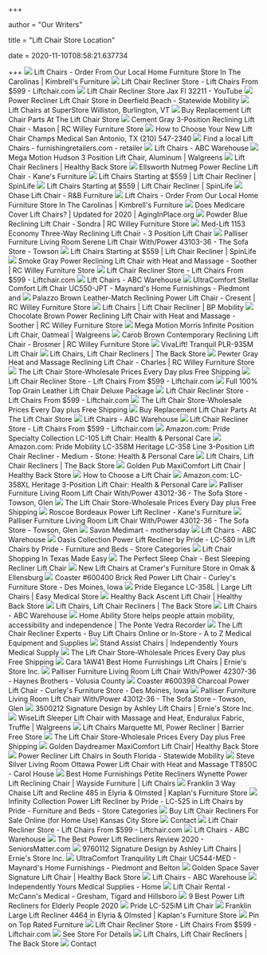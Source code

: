+++
        
author = "Our Writers"
        
title = "Lift Chair Store Location"
        
date = 2020-11-10T08:58:21.637734
        
+++
[ ![](https://kimbrells.com/images/thumbs/0004022_yandel-black-power-lift-recliner_360.jpeg)](https://kimbrells.com/images/thumbs/0004022_yandel-black-power-lift-recliner_360.jpeg) Lift Chairs - Order From Our Local Home Furniture Store In The Carolinas |  Kimbrell's Furniture
[ ![](https://www.liftchair.com/catalog/pr-510mla-ucb_942_general.png)](https://www.liftchair.com/catalog/pr-510mla-ucb_942_general.png) Lift Chair Recliner Store - Lift Chairs From $599 - Liftchair.com
[ ![](https://i.ytimg.com/vi/NrMVg3vh8cs/maxresdefault.jpg)](https://i.ytimg.com/vi/NrMVg3vh8cs/maxresdefault.jpg) Lift Chair Recliner Store Jax Fl 32211 - YouTube
[ ![](http://www.statewidemobility.com/wp-content/uploads/2020/02/20200210_150759-300x225.jpg)](http://www.statewidemobility.com/wp-content/uploads/2020/02/20200210_150759-300x225.jpg) Power Recliner Lift Chair Store in Deerfield Beach - Statewide Mobility
[ ![](https://images.furnituredealer.net/img/dealer/-1/Upload/Buying%20Guides/Lift%20Chairs/Slide_LiftChairs.png)](https://images.furnituredealer.net/img/dealer/-1/Upload/Buying%20Guides/Lift%20Chairs/Slide_LiftChairs.png) Lift Chairs at SuperStore Williston, Burlington, VT
[ ![](https://www.lift-chair-store.com/cache/1463084481611/content/RandomParts2.png)](https://www.lift-chair-store.com/cache/1463084481611/content/RandomParts2.png) Buy Replacement Lift Chair Parts At The Lift Chair Store
[ ![](http://static.rcwilley.com/products/111038006/Cement-Gray-3-Position-Reclining-Lift-Chair---Mason-rcwilley-image1~800.jpg)](http://static.rcwilley.com/products/111038006/Cement-Gray-3-Position-Reclining-Lift-Chair---Mason-rcwilley-image1~800.jpg) Cement Gray 3-Position Reclining Lift Chair - Mason | RC Willey Furniture  Store
[ ![](https://cdnmedia.endeavorsuite.com/images/ThumbGenerator/Thumb.aspx?img=//cdnmedia.endeavorsuite.com/images/organizations/3807c8df-be33-4d7a-a16e-bbd11b4dd3f0/google.jpg&v=1575957353759&mw=400&mh=220&f=1?v=20200618111230)](https://cdnmedia.endeavorsuite.com/images/ThumbGenerator/Thumb.aspx?img=//cdnmedia.endeavorsuite.com/images/organizations/3807c8df-be33-4d7a-a16e-bbd11b4dd3f0/google.jpg&v=1575957353759&mw=400&mh=220&f=1?v=20200618111230) How to Choose Your New Lift Chair Champs Medical San Antonio, TX (210)  547-2340
[ ![](https://images.furnituredealer.net/img/dealer/117/Upload/medlift_banner.jpg)](https://images.furnituredealer.net/img/dealer/117/Upload/medlift_banner.jpg) Find a local Lift Chairs - furnishingretailers.com - retailer
[ ![](https://www.abcwarehouse.com/images/thumbs/0301963_59165_large_0_415.jpeg)](https://www.abcwarehouse.com/images/thumbs/0301963_59165_large_0_415.jpeg) Lift Chairs - ABC Warehouse
[ ![](https://pics.drugstore.com/prodimg/613028/900.jpg)](https://pics.drugstore.com/prodimg/613028/900.jpg) Mega Motion Hudson 3 Position Lift Chair, Aluminum | Walgreens
[ ![](https://www.healthyback.com/media/catalog/category/Cat_Banners_2x18.jpg)](https://www.healthyback.com/media/catalog/category/Cat_Banners_2x18.jpg) Lift Chair Recliners | Healthy Back Store
[ ![](https://cdn.shopify.com/s/files/1/0075/2815/3206/products/091311969.jpg?v=1554774494)](https://cdn.shopify.com/s/files/1/0075/2815/3206/products/091311969.jpg?v=1554774494) Ellsworth Nutmeg Power Recline Lift Chair - Kane's Furniture
[ ![](https://www.spinlife.com/images/productCategories/70_Large.jpg)](https://www.spinlife.com/images/productCategories/70_Large.jpg) Lift Chairs Starting at $559 | Lift Chair Recliner | SpinLife
[ ![](https://www.spinlife.com/images/productCategories/943_Large.png)](https://www.spinlife.com/images/productCategories/943_Large.png) Lift Chairs Starting at $559 | Lift Chair Recliner | SpinLife
[ ![](https://cdn.shoplightspeed.com/shops/616685/files/10819160/1600x2048x1/franklin-chase-lift-chair.jpg)](https://cdn.shoplightspeed.com/shops/616685/files/10819160/1600x2048x1/franklin-chase-lift-chair.jpg) Chase Lift Chair - R&B Furniture
[ ![](https://kimbrells.com/images/thumbs/0004021_yandel-saddle-power-lift-recliner_360.jpeg)](https://kimbrells.com/images/thumbs/0004021_yandel-saddle-power-lift-recliner_360.jpeg) Lift Chairs - Order From Our Local Home Furniture Store In The Carolinas |  Kimbrell's Furniture
[ ![](https://aginginplace.org/wp-content/uploads/2018/10/lift-chair-recliners.jpg)](https://aginginplace.org/wp-content/uploads/2018/10/lift-chair-recliners.jpg) Does Medicare Cover Lift Chairs? | Updated for 2020 | AgingInPlace.org
[ ![](http://static.rcwilley.com/products/111520592/Powder-Blue-Reclining-Lift-Chair---Sondra-rcwilley-image1~800.jpg)](http://static.rcwilley.com/products/111520592/Powder-Blue-Reclining-Lift-Chair---Sondra-rcwilley-image1~800.jpg) Powder Blue Reclining Lift Chair - Sondra | RC Willey Furniture Store
[ ![](https://cdn3.volusion.com/tkqet.npkhu/v/vspfiles/photos/1153-2.jpg?v-cache=1432106215)](https://cdn3.volusion.com/tkqet.npkhu/v/vspfiles/photos/1153-2.jpg?v-cache=1432106215) Med-Lift 1153 Economy Three-Way Reclining Lift Chair - 3 Position Lift Chair
[ ![](https://images2.imgix.net/p4dbimg/695/images/43103-36-1-silo-frontangle-bone-1.jpg?fit=fill&trim=color&trimcolor=FFFFFF&trimtol=5&bg=FFFFFF&w=768&h=576&fm=pjpg&auto=format)](https://images2.imgix.net/p4dbimg/695/images/43103-36-1-silo-frontangle-bone-1.jpg?fit=fill&trim=color&trimcolor=FFFFFF&trimtol=5&bg=FFFFFF&w=768&h=576&fm=pjpg&auto=format) Palliser Furniture Living Room Serene Lift Chair With/Power 43103-36 - The  Sofa Store - Towson
[ ![](https://www.spinlife.com/images/productCategories/69_Large.jpg)](https://www.spinlife.com/images/productCategories/69_Large.jpg) Lift Chairs Starting at $559 | Lift Chair Recliner | SpinLife
[ ![](http://static.rcwilley.com/products/111410509/Smoke-Gray-Power-Reclining-Lift-Chair-with-Heat-and-Massage---Soother-rcwilley-image1~800.jpg)](http://static.rcwilley.com/products/111410509/Smoke-Gray-Power-Reclining-Lift-Chair-with-Heat-and-Massage---Soother-rcwilley-image1~800.jpg) Smoke Gray Power Reclining Lift Chair with Heat and Massage - Soother | RC  Willey Furniture Store
[ ![](https://www.liftchair.com/catalog/pr756mcrelaxervinoraised_435_thumb.jpg)](https://www.liftchair.com/catalog/pr756mcrelaxervinoraised_435_thumb.jpg) Lift Chair Recliner Store - Lift Chairs From $599 - Liftchair.com
[ ![](https://www.abcwarehouse.com/images/thumbs/0301961_59163_large_0_415.jpeg)](https://www.abcwarehouse.com/images/thumbs/0301961_59163_large_0_415.jpeg) Lift Chairs - ABC Warehouse
[ ![](https://images2.imgix.net/p4dbimg/p20333/images/ultra%20sold.jpg?trim=color&trimcolor=FFFFFF&trimtol=5&w=1024&h=768&fm=pjpg&auto=format)](https://images2.imgix.net/p4dbimg/p20333/images/ultra%20sold.jpg?trim=color&trimcolor=FFFFFF&trimtol=5&w=1024&h=768&fm=pjpg&auto=format) UltraComfort Stellar Comfort Lift Chair UC550-JPT - Maynard's Home  Furnishings - Piedmont and
[ ![](http://static.rcwilley.com/products/110807944/Palazzo-Brown-Leather-Match-Reclining-Power-Lift-Chair---Cresent-rcwilley-image1~800.jpg)](http://static.rcwilley.com/products/110807944/Palazzo-Brown-Leather-Match-Reclining-Power-Lift-Chair---Cresent-rcwilley-image1~800.jpg) Palazzo Brown Leather-Match Reclining Power Lift Chair - Cresent | RC  Willey Furniture Store
[ ![](https://bpmobility.com/images/thumbs/0008813_thumbnail_lift-chairs-banner_thin.jpeg)](https://bpmobility.com/images/thumbs/0008813_thumbnail_lift-chairs-banner_thin.jpeg) Lift Chairs | Lift Chair Recliner | BP Mobility
[ ![](http://static.rcwilley.com/products/111410487/Chocolate-Brown-Power-Reclining-Lift-Chair-with-Heat-and-Massage---Soother-rcwilley-image1~800.jpg)](http://static.rcwilley.com/products/111410487/Chocolate-Brown-Power-Reclining-Lift-Chair-with-Heat-and-Massage---Soother-rcwilley-image1~800.jpg) Chocolate Brown Power Reclining Lift Chair with Heat and Massage - Soother  | RC Willey Furniture Store
[ ![](https://pics.drugstore.com/prodimg/612670/900.jpg)](https://pics.drugstore.com/prodimg/612670/900.jpg) Mega Motion Morris Infinite Position Lift Chair, Oatmeal | Walgreens
[ ![](http://static.rcwilley.com/products/111521017/Carob-Brown-Contemporary-Reclining-Lift-Chair---Brosmer-rcwilley-image1~800.jpg)](http://static.rcwilley.com/products/111521017/Carob-Brown-Contemporary-Reclining-Lift-Chair---Brosmer-rcwilley-image1~800.jpg) Carob Brown Contemporary Reclining Lift Chair - Brosmer | RC Willey Furniture  Store
[ ![](https://www.lift-chair-store.com/cache/1542294954165/resources/product/1078/productImage/487.jpg)](https://www.lift-chair-store.com/cache/1542294954165/resources/product/1078/productImage/487.jpg) VivaLift! Tranquil PLR-935M Lift Chair
[ ![](https://www.thebackstore.com/pub/media/catalog/product/cache/2765542505660baab28ecd555e27366e/r/e/render-image_3__6.jpg)](https://www.thebackstore.com/pub/media/catalog/product/cache/2765542505660baab28ecd555e27366e/r/e/render-image_3__6.jpg) Lift Chairs, Lift Chair Recliners | The Back Store
[ ![](http://static.rcwilley.com/products/111823780/Pewter-Gray-Heat-and-Massage-Reclining-Lift-Chair---Charles-rcwilley-image1~800.jpg)](http://static.rcwilley.com/products/111823780/Pewter-Gray-Heat-and-Massage-Reclining-Lift-Chair---Charles-rcwilley-image1~800.jpg) Pewter Gray Heat and Massage Reclining Lift Chair - Charles | RC Willey Furniture  Store
[ ![](https://www.lift-chair-store.com/cache/1463084481651/images/index-ameriglide.jpg)](https://www.lift-chair-store.com/cache/1463084481651/images/index-ameriglide.jpg) The Lift Chair Store-Wholesale Prices Every Day plus Free Shipping
[ ![](https://www.liftchair.com/catalog/pr722-burlington_2176_thumb.jpg)](https://www.liftchair.com/catalog/pr722-burlington_2176_thumb.jpg) Lift Chair Recliner Store - Lift Chairs From $599 - Liftchair.com
[ ![](https://www.liftchair.com/catalog/leather-special-2_158_detail.jpg)](https://www.liftchair.com/catalog/leather-special-2_158_detail.jpg) Full 100% Top Grain Leather Lift Chair Deluxe Package
[ ![](https://www.liftchair.com/catalog/maxicomfort-jr-petite_1277_normal.jpg)](https://www.liftchair.com/catalog/maxicomfort-jr-petite_1277_normal.jpg) Lift Chair Recliner Store - Lift Chairs From $599 - Liftchair.com
[ ![](https://www.lift-chair-store.com/cache/1463084481661/images/two-pic.jpg)](https://www.lift-chair-store.com/cache/1463084481661/images/two-pic.jpg) The Lift Chair Store-Wholesale Prices Every Day plus Free Shipping
[ ![](http://www.lift-chair-store.com/resources/smartPage/41/picture-thumb.jpg)](http://www.lift-chair-store.com/resources/smartPage/41/picture-thumb.jpg) Buy Replacement Lift Chair Parts At The Lift Chair Store
[ ![](https://www.abcwarehouse.com/images/thumbs/0301729_57135_large_0_415.jpeg)](https://www.abcwarehouse.com/images/thumbs/0301729_57135_large_0_415.jpeg) Lift Chairs - ABC Warehouse
[ ![](https://www.liftchair.com/catalog/5555cabogodivalifted_1856_thumb.jpg)](https://www.liftchair.com/catalog/5555cabogodivalifted_1856_thumb.jpg) Lift Chair Recliner Store - Lift Chairs From $599 - Liftchair.com
[ ![](https://images-na.ssl-images-amazon.com/images/I/31RnI6g8iSL._AC_UL600_SR600,600_.jpg)](https://images-na.ssl-images-amazon.com/images/I/31RnI6g8iSL._AC_UL600_SR600,600_.jpg) Amazon.com: Pride Specialty Collection LC-105 Lift Chair: Health & Personal  Care
[ ![](https://images-na.ssl-images-amazon.com/images/I/41xRMXd34dL._AC_UL600_SR600,600_.jpg)](https://images-na.ssl-images-amazon.com/images/I/41xRMXd34dL._AC_UL600_SR600,600_.jpg) Amazon.com: Pride Mobility LC-358M Heritage LC-358 Line 3-Position Lift  Chair Recliner - Medium - Stone: Health & Personal Care
[ ![](https://www.thebackstore.com/pub/media/catalog/product/cache/2765542505660baab28ecd555e27366e/l/y/lyndon_1.jpg)](https://www.thebackstore.com/pub/media/catalog/product/cache/2765542505660baab28ecd555e27366e/l/y/lyndon_1.jpg) Lift Chairs, Lift Chair Recliners | The Back Store
[ ![](https://smhttp-ssl-87908.nexcesscdn.net/media/catalog/product/cache/0ad3ecc567a764acfddae8bcbb59814e/p/r/pr713-ubr-brial-sitting-turn-sharp-001.jpg)](https://smhttp-ssl-87908.nexcesscdn.net/media/catalog/product/cache/0ad3ecc567a764acfddae8bcbb59814e/p/r/pr713-ubr-brial-sitting-turn-sharp-001.jpg) Golden Pub MaxiComfort Lift Chair | Healthy Back Store
[ ![](https://www.yourcaremedicalsupply.com/Images_Content/Site1/Images/Articles/how-to-choose-a-lift-chair.jpeg)](https://www.yourcaremedicalsupply.com/Images_Content/Site1/Images/Articles/how-to-choose-a-lift-chair.jpeg) How to Choose a Lift Chair
[ ![](https://m.media-amazon.com/images/I/31IhmWSzdYL._AC_UL320_.jpg)](https://m.media-amazon.com/images/I/31IhmWSzdYL._AC_UL320_.jpg) Amazon.com: LC-358XL Heritage 3-Position Lift Chair: Health & Personal Care
[ ![](https://images2.imgix.net/p4dbimg/695/images/43012-36-1-silo-frontangle-russet-1.jpg?fit=fill&trim=color&trimcolor=FFFFFF&trimtol=5&bg=FFFFFF&w=768&h=576&fm=pjpg&auto=format)](https://images2.imgix.net/p4dbimg/695/images/43012-36-1-silo-frontangle-russet-1.jpg?fit=fill&trim=color&trimcolor=FFFFFF&trimtol=5&bg=FFFFFF&w=768&h=576&fm=pjpg&auto=format) Palliser Furniture Living Room Lift Chair With/Power 43012-36 - The Sofa  Store - Towson, Glen
[ ![](https://www.lift-chair-store.com/cache/1510764991982/images/zero-pic.jpg)](https://www.lift-chair-store.com/cache/1510764991982/images/zero-pic.jpg) The Lift Chair Store-Wholesale Prices Every Day plus Free Shipping
[ ![](https://cdn.shopify.com/s/files/1/0075/2815/3206/products/091912975.jpg?v=1554774530)](https://cdn.shopify.com/s/files/1/0075/2815/3206/products/091912975.jpg?v=1554774530) Roscoe Bordeaux Power Lift Recliner - Kane's Furniture
[ ![](https://images2.imgix.net/p4dbimg/695/images/43012-36-1-silo-frontangle-russet-1.jpg?trim=color&trimcolor=FFFFFF&trimtol=5&w=1024&h=768&fm=pjpg&auto=format)](https://images2.imgix.net/p4dbimg/695/images/43012-36-1-silo-frontangle-russet-1.jpg?trim=color&trimcolor=FFFFFF&trimtol=5&w=1024&h=768&fm=pjpg&auto=format) Palliser Furniture Living Room Lift Chair With/Power 43012-36 - The Sofa  Store - Towson, Glen
[ ![](https://www.savonmedimart.com/fboffer/mothersdayCoupon_62439739.png)](https://www.savonmedimart.com/fboffer/mothersdayCoupon_62439739.png) Savon Medimart - mothersday
[ ![](https://www.abcwarehouse.com/images/thumbs/0301945_59134_large_0_415.jpeg)](https://www.abcwarehouse.com/images/thumbs/0301945_59134_large_0_415.jpeg) Lift Chairs - ABC Warehouse
[ ![](https://233701-744170-raikfcquaxqncofqfm.stackpathdns.com/pub/media/catalog/product/cache/5199357f41015aa1364ef5fb28d0cb60/o/a/oasis_lifestyle.jpg)](https://233701-744170-raikfcquaxqncofqfm.stackpathdns.com/pub/media/catalog/product/cache/5199357f41015aa1364ef5fb28d0cb60/o/a/oasis_lifestyle.jpg) Oasis Collection Power Lift Recliner by Pride - LC-580 in Lift Chairs by  Pride - Furniture and Beds - Store Categories
[ ![](https://mxp4u.com/images/golden-technologies-lift-chairs.jpg)](https://mxp4u.com/images/golden-technologies-lift-chairs.jpg) Lift Chair Shopping In Texas Made Easy
[ ![](https://1c73w227l1pd6jzzb1s6e4v1-wpengine.netdna-ssl.com/wp-content/uploads/2020/02/perfect-sleep-chair-mobile-bg-1b.jpg)](https://1c73w227l1pd6jzzb1s6e4v1-wpengine.netdna-ssl.com/wp-content/uploads/2020/02/perfect-sleep-chair-mobile-bg-1b.jpg) The Perfect Sleep Chair - Best Sleeping Recliner Lift Chair
[ ![](https://cdn11.bigcommerce.com/s-5lemu/images/stencil/500x659/products/3643/9115/Ashley-Markridge-35002-12-T127-630-UP-10X8-CROP__01281.1571175192.jpg?c=2)](https://cdn11.bigcommerce.com/s-5lemu/images/stencil/500x659/products/3643/9115/Ashley-Markridge-35002-12-T127-630-UP-10X8-CROP__01281.1571175192.jpg?c=2) New Lift Chairs at Cramer's Furniture Store in Omak & Ellensburg
[ ![](https://www.curleysonline.com/wp-content/uploads/2018/03/products_coaster_color_recliners20-20coaster_600400-b3.jpg)](https://www.curleysonline.com/wp-content/uploads/2018/03/products_coaster_color_recliners20-20coaster_600400-b3.jpg) Coaster #600400 Brick Red Power Lift Chair - Curley's Furniture Store - Des  Moines, Iowa
[ ![](https://cdn11.bigcommerce.com/s-059e1/images/stencil/1280x1280/products/1600/1928/Gl_358L__22709.1343002362.jpg?c=2)](https://cdn11.bigcommerce.com/s-059e1/images/stencil/1280x1280/products/1600/1928/Gl_358L__22709.1343002362.jpg?c=2) Pride Elegance LC-358L | Large Lift Chairs | Easy Medical Store
[ ![](https://www.healthyback.com/media/catalog/product/cache/0ad3ecc567a764acfddae8bcbb59814e/a/s/ascent_brisa.jpg)](https://www.healthyback.com/media/catalog/product/cache/0ad3ecc567a764acfddae8bcbb59814e/a/s/ascent_brisa.jpg) Healthy Back Ascent Lift Chair | Healthy Back Store
[ ![](https://www.thebackstore.com/pub/media/catalog/product/cache/2765542505660baab28ecd555e27366e/c/h/chair_6.jpg)](https://www.thebackstore.com/pub/media/catalog/product/cache/2765542505660baab28ecd555e27366e/c/h/chair_6.jpg) Lift Chairs, Lift Chair Recliners | The Back Store
[ ![](https://www.abcwarehouse.com/images/thumbs/0301949_59138_large_0_415.jpeg)](https://www.abcwarehouse.com/images/thumbs/0301949_59138_large_0_415.jpeg) Lift Chairs - ABC Warehouse
[ ![](https://pontevedrarecorder.com/uploads/original/20200902-190805-RECLINERS.jpg)](https://pontevedrarecorder.com/uploads/original/20200902-190805-RECLINERS.jpg) Home Ability Store helps people attain mobility, accessibility and  independence | The Ponte Vedra Recorder
[ ![](https://atozwheelchairs.com/pub/media/wysiwyg/retail/3-POSITION-LIFT-CHAIR.jpg)](https://atozwheelchairs.com/pub/media/wysiwyg/retail/3-POSITION-LIFT-CHAIR.jpg) The Lift Chair Recliner Experts - Buy Lift Chairs Online or In-Store - A to  Z Medical Equipment and Supplies
[ ![](https://independentlyyours.org/wp-content/uploads/2020/01/1-selling-lift-chair-recliner-in-littleton-colorado-independently-yours-medical-supplies-1.jpg)](https://independentlyyours.org/wp-content/uploads/2020/01/1-selling-lift-chair-recliner-in-littleton-colorado-independently-yours-medical-supplies-1.jpg) Stand Assist Chairs | Independently Yours Medical Supply
[ ![](https://www.lift-chair-store.com/cache/1463084481651/images/infinite-pic.jpg)](https://www.lift-chair-store.com/cache/1463084481651/images/infinite-pic.jpg) The Lift Chair Store-Wholesale Prices Every Day plus Free Shipping
[ ![](https://imgres.tailbase.com/rzdimg/prods/800/238535_1.jpg)](https://imgres.tailbase.com/rzdimg/prods/800/238535_1.jpg) Cara 1AW41 Best Home Furnishings Lift Chairs | Ernie's Store Inc.
[ ![](https://images2.imgix.net/p4dbimg/695/images/42307-36.jpg?trim=color&trimcolor=FFFFFF&trimtol=5&w=1024&h=768&fm=pjpg&auto=format)](https://images2.imgix.net/p4dbimg/695/images/42307-36.jpg?trim=color&trimcolor=FFFFFF&trimtol=5&w=1024&h=768&fm=pjpg&auto=format) Palliser Furniture Living Room Lift Chair With/Power 42307-36 - Haynes  Brothers - Volusia County
[ ![](https://www.curleysonline.com/wp-content/uploads/2018/03/products_coaster_color_recliners20-20coaster_600398-b3.jpg)](https://www.curleysonline.com/wp-content/uploads/2018/03/products_coaster_color_recliners20-20coaster_600398-b3.jpg) Coaster #600398 Charcoal Power Lift Chair - Curley's Furniture Store - Des  Moines, Iowa
[ ![](https://images2.imgix.net/p4dbimg/695/images/43012-36-2-silo-russet-3.jpg?trim=color&trimcolor=FFFFFF&trimtol=5&w=1024&h=768&fm=pjpg&auto=format)](https://images2.imgix.net/p4dbimg/695/images/43012-36-2-silo-russet-3.jpg?trim=color&trimcolor=FFFFFF&trimtol=5&w=1024&h=768&fm=pjpg&auto=format) Palliser Furniture Living Room Lift Chair With/Power 43012-36 - The Sofa  Store - Towson, Glen
[ ![](https://imgres.tailbase.com/rzdimg/prods/800/586308_1.jpg)](https://imgres.tailbase.com/rzdimg/prods/800/586308_1.jpg) 3500212 Signature Design by Ashley Lift Chairs | Ernie's Store Inc.
[ ![](https://pics.drugstore.com/prodimg/617122/900.jpg)](https://pics.drugstore.com/prodimg/617122/900.jpg) WiseLift Sleeper Lift Chair with Massage and Heat, Enduralux Fabric,  Truffle | Walgreens
[ ![](https://barrierfreestore.com/wp-content/uploads/2018/05/Lift-Chairs-Marquette-MI-3-300x225.jpg)](https://barrierfreestore.com/wp-content/uploads/2018/05/Lift-Chairs-Marquette-MI-3-300x225.jpg) Lift Chairs Marquette MI, Power Recliner | Barrier Free Store
[ ![](https://www.lift-chair-store.com/cache/1463084481661/images/three-pic.jpg)](https://www.lift-chair-store.com/cache/1463084481661/images/three-pic.jpg) The Lift Chair Store-Wholesale Prices Every Day plus Free Shipping
[ ![](https://smhttp-ssl-87908.nexcesscdn.net/media/catalog/product/cache/0ad3ecc567a764acfddae8bcbb59814e/p/r/pr632-ucb-coffeebean-sitting-e1530022666753.jpg)](https://smhttp-ssl-87908.nexcesscdn.net/media/catalog/product/cache/0ad3ecc567a764acfddae8bcbb59814e/p/r/pr632-ucb-coffeebean-sitting-e1530022666753.jpg) Golden Daydreamer MaxiComfort Lift Chair| Healthy Back Store
[ ![](http://www.statewidemobility.com/wp-content/uploads/2020/02/20200210_150806-300x225.jpg)](http://www.statewidemobility.com/wp-content/uploads/2020/02/20200210_150806-300x225.jpg) Power Recliner Lift Chairs in South Florida - Statewide Mobility
[ ![](https://images2.imgix.net/p4dbimg/1050/images/tt850c-ws5.jpg?trim=color&trimcolor=FFFFFF&trimtol=5&w=1024&h=768&fm=pjpg&auto=format)](https://images2.imgix.net/p4dbimg/1050/images/tt850c-ws5.jpg?trim=color&trimcolor=FFFFFF&trimtol=5&w=1024&h=768&fm=pjpg&auto=format) Steve Silver Living Room Ottawa Power Lift Chair with Heat and Massage  TT850C - Carol House
[ ![](https://images.furnituredealer.net/img/products%2Fbest_home_furnishings%2Fcolor%2Fpetite%20recliners_9mw11-1-b.jpg)](https://images.furnituredealer.net/img/products%2Fbest_home_furnishings%2Fcolor%2Fpetite%20recliners_9mw11-1-b.jpg) Best Home Furnishings Petite Recliners Wynette Power Lift Reclining Chair |  Wayside Furniture | Lift Chairs
[ ![](https://images2.imgix.net/p4dbimg/591/images/485_1614-15sundancesable_web-1.jpg?fit=fill&trim=color&trimcolor=FFFFFF&trimtol=5&bg=FFFFFF&w=768&h=576&fm=pjpg&auto=format)](https://images2.imgix.net/p4dbimg/591/images/485_1614-15sundancesable_web-1.jpg?fit=fill&trim=color&trimcolor=FFFFFF&trimtol=5&bg=FFFFFF&w=768&h=576&fm=pjpg&auto=format) Franklin 3 Way Chaise Lift and Recline 485 in Elyria & Olmsted | Kaplan's Furniture  Store
[ ![](https://233701-744170-raikfcquaxqncofqfm.stackpathdns.com/pub/media/catalog/product/cache/5199357f41015aa1364ef5fb28d0cb60/v/i/vivalift_infinity.jpg)](https://233701-744170-raikfcquaxqncofqfm.stackpathdns.com/pub/media/catalog/product/cache/5199357f41015aa1364ef5fb28d0cb60/v/i/vivalift_infinity.jpg) Infinity Collection Power Lift Recliner by Pride - LC-525 in Lift Chairs by  Pride - Furniture and Beds - Store Categories
[ ![](https://kchomemed.com/wp-content/uploads/2020/02/EZ-Sleeper__62285.1580401896-300x300.jpg)](https://kchomemed.com/wp-content/uploads/2020/02/EZ-Sleeper__62285.1580401896-300x300.jpg) Buy Lift Chair Recliners For Sale Online (for Home Use) Kansas City Store
[ ![](http://www.liftchaircity.com/lift-chair-city-001.jpg)](http://www.liftchaircity.com/lift-chair-city-001.jpg) Contact
[ ![](https://www.liftchair.com/catalog/5500stampedemochalifted_151_thumb.jpg)](https://www.liftchair.com/catalog/5500stampedemochalifted_151_thumb.jpg) Lift Chair Recliner Store - Lift Chairs From $599 - Liftchair.com
[ ![](https://www.abcwarehouse.com/images/thumbs/0301947_59136_large_0_415.jpeg)](https://www.abcwarehouse.com/images/thumbs/0301947_59136_large_0_415.jpeg) Lift Chairs - ABC Warehouse
[ ![](https://m.media-amazon.com/images/I/41gpvH2W9wL.jpg)](https://m.media-amazon.com/images/I/41gpvH2W9wL.jpg) The Best Power Lift Recliners Review 2020 - SeniorsMatter.com
[ ![](https://imgres.tailbase.com/rzdimg/prods/800/294066_1.jpg)](https://imgres.tailbase.com/rzdimg/prods/800/294066_1.jpg) 9760112 Signature Design by Ashley Lift Chairs | Ernie's Store Inc.
[ ![](https://images2.imgix.net/p4dbimg/p20333/images/aucliftbeige.jpg?fit=fill&trim=color&trimcolor=FFFFFF&trimtol=5&bg=FFFFFF&w=768&h=576&fm=pjpg&auto=format)](https://images2.imgix.net/p4dbimg/p20333/images/aucliftbeige.jpg?fit=fill&trim=color&trimcolor=FFFFFF&trimtol=5&bg=FFFFFF&w=768&h=576&fm=pjpg&auto=format) UltraComfort Tranquility Lift Chair UC544-MED - Maynard's Home Furnishings  - Piedmont and Belton
[ ![](https://www.healthyback.com/media/catalog/product/cache/0ad3ecc567a764acfddae8bcbb59814e/p/r/pr931-med-eac-anchor-sitting-768x432.jpg)](https://www.healthyback.com/media/catalog/product/cache/0ad3ecc567a764acfddae8bcbb59814e/p/r/pr931-med-eac-anchor-sitting-768x432.jpg) Golden Space Saver Signature Lift Chair | Healthy Back Store
[ ![](https://www.abcwarehouse.com/images/thumbs/0301528_56138_large_0_415.jpeg)](https://www.abcwarehouse.com/images/thumbs/0301528_56138_large_0_415.jpeg) Lift Chairs - ABC Warehouse
[ ![](https://independentlyyours.org/wp-content/uploads/2018/05/golden-lift-chair-banner-parker-12-chairs.jpg)](https://independentlyyours.org/wp-content/uploads/2018/05/golden-lift-chair-banner-parker-12-chairs.jpg) Independently Yours Medical Supplies - Home
[ ![](https://mccannsmedical.com/wp-content/uploads/2017/07/LL-358XXL-Lifted-NewChestnutV-2-06-NoCord.jpg)](https://mccannsmedical.com/wp-content/uploads/2017/07/LL-358XXL-Lifted-NewChestnutV-2-06-NoCord.jpg) Lift Chair Rental - McCann's Medical - Gresham, Tigard and Hillsboro
[ ![](https://www.womansworld.com/wp-content/uploads/2020/09/power-lift-recliners.png)](https://www.womansworld.com/wp-content/uploads/2020/09/power-lift-recliners.png) 9 Best Power Lift Recliners for Elderly People 2020
[ ![](https://www.lift-chair-store.com/cache/1485875194061/resources/product/1040/picture.jpg)](https://www.lift-chair-store.com/cache/1485875194061/resources/product/1040/picture.jpg) Pride LC-525iM Lift Chair
[ ![](https://images2.imgix.net/p4dbimg/591/images/4464_1312-16palancesilt_front_web.jpg?fit=fill&trim=color&trimcolor=FFFFFF&trimtol=5&bg=FFFFFF&w=768&h=576&fm=pjpg&auto=format)](https://images2.imgix.net/p4dbimg/591/images/4464_1312-16palancesilt_front_web.jpg?fit=fill&trim=color&trimcolor=FFFFFF&trimtol=5&bg=FFFFFF&w=768&h=576&fm=pjpg&auto=format) Franklin Large Lift Recliner 4464 in Elyria & Olmsted | Kaplan's Furniture  Store
[ ![](https://i.pinimg.com/474x/86/4b/43/864b435dc3986758cf6a2387120cb578.jpg)](https://i.pinimg.com/474x/86/4b/43/864b435dc3986758cf6a2387120cb578.jpg) Pin on Top Rated Furniture
[ ![](https://www.liftchair.com/catalog/pr502fad_seated_302_normal.jpg)](https://www.liftchair.com/catalog/pr502fad_seated_302_normal.jpg) Lift Chair Recliner Store - Lift Chairs From $599 - Liftchair.com
[ ![](http://images2.imgix.net/p4dbimg/591/images/4463.jpg?fit=fill&trim=color&trimcolor=FFFFFF&trimtol=5&bg=FFFFFF&w=768&h=576&fm=pjpg)](http://images2.imgix.net/p4dbimg/591/images/4463.jpg?fit=fill&trim=color&trimcolor=FFFFFF&trimtol=5&bg=FFFFFF&w=768&h=576&fm=pjpg) See Store For Details
[ ![](https://www.thebackstore.com/pub/media/catalog/product/cache/2765542505660baab28ecd555e27366e/r/e/render-image_2__3_1.jpg)](https://www.thebackstore.com/pub/media/catalog/product/cache/2765542505660baab28ecd555e27366e/r/e/render-image_2__3_1.jpg) Lift Chairs, Lift Chair Recliners | The Back Store
[ ![](http://www.liftchaircity.com/Golden-001.jpg)](http://www.liftchaircity.com/Golden-001.jpg) Contact
